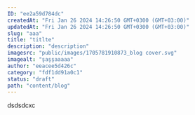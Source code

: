 ```yaml
---
ID: "ee2a59d784dc"
createdAt: "Fri Jan 26 2024 14:26:50 GMT+0300 (GMT+03:00)"
updatedAt: "Fri Jan 26 2024 14:26:50 GMT+0300 (GMT+03:00)"
slug: "aaa"
title: "titlte"
description: "description"
imagesrc: "public/images/1705781910873_blog cover.svg"
imagealt: "şaşşaaaaa"
author: "eeacee5d426c"
category: "fdf1dd91a0c1"
status: "draft"
path: "content/blog"
---
```

dsdsdcxc